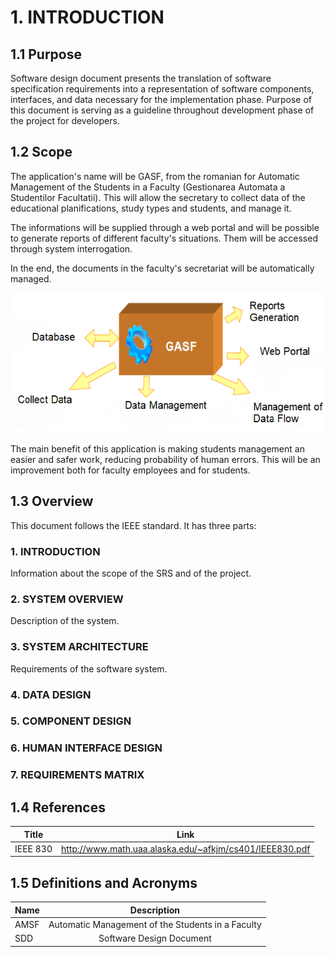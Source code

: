 # 1. INTRODUCTION
## 1.1 Purpose
Software design document presents the translation of software specification requirements
into a representation of software components, interfaces, and data necessary for
the implementation phase. Purpose of this document is serving as a guideline throughout development phase of the
project for developers.

## 1.2 Scope
The application's name will be GASF, from the romanian for Automatic Management of the Students in a Faculty (Gestionarea Automata a Studentilor Facultatii). This will allow the secretary to collect data of the educational planifications, study types and students, and manage it.

The informations will be supplied through a web portal and will be possible to generate reports of different faculty's situations. Them will be accessed through system interrogation.

In the end, the documents in the faculty's secretariat will be automatically managed.

![GASF system](wwwroot/images/gasf.png)

The main benefit of this application is making students management an easier and safer work, reducing probability of human errors. This will be an improvement both for faculty employees and for students.
## 1.3 Overview
This document follows the IEEE standard. It has three parts:

### 1. INTRODUCTION 
Information about the scope of the SRS and of the project.

### 2. SYSTEM OVERVIEW
Description of the system.

### 3. SYSTEM ARCHITECTURE
Requirements of the software system.

### 4. DATA DESIGN

### 5. COMPONENT DESIGN

### 6. HUMAN INTERFACE DESIGN

### 7. REQUIREMENTS MATRIX

## 1.4 References
| Title         | Link          |
| ------------- |:-------------:|
|IEEE 830       |http://www.math.uaa.alaska.edu/~afkjm/cs401/IEEE830.pdf |

## 1.5 Definitions and Acronyms
| Name          | Description   |
| ------------- |:-------------:|
|AMSF           | Automatic Management of the Students in a Faculty |
| SDD           | Software Design Document                |